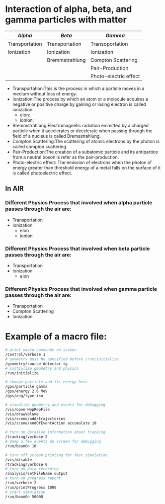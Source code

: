 # Interaction of alpha, beta, and gamma particles with matter

|*Alpha* |*Beta* | *Gamma* |
| ---   | ---  | ---   |
| Transportation | Transportation | Transoportation|
| Ionization | Ionization | Ionization|
|            | Bremmstrahlung | Compton Scattering |
|            |                | Pair-Production |
|            |                | Photo-electric effect|


+ Transportation:This is the process in which a particle moves in a medium without loss of energy. 
+ Ionization:The process by which an atom or a molecule acquires a negative or positive charge by gaining or losing electron is called ionization.
  + eIon:
  + ionIon:
+ Bremmstrahlung:Electromagnetic radiation emmitted by a charged particle when it accelerates or decelerate when passing through the field of a nucleus is called Bremsstrahlung.
+ Compton Scattering:The scattering of atomic electrons by the photon is called compton scattering.
+ Pair-Production:The creation of a subatomic particle and its antipartice from a neutral boson is refer as the pair-production.
+ Photo-electric effect: The emission of electrons when the photon of energy greater than threshold energy of a metal falls on the surface of it is called photoelectric effect.
## In AIR

### Different Physics Process that involved when alpha particle passes through the air are:

+ Transportation
+ Ionization
  + eIon
  + ionIon 


### Different Physics Process that involved when beta particle passes through the air are:
+ Transportation
+ Ionization
  + eIon



### Different Physics Process that involved when gamma particle passes through the air are:
+ Transportation
+ Compton Scattering
+ Ionization
# Example of a macro file:

```sh
# print macro commands on screen
/control/verbose 1
# geometry must be specified before /run/initialize
/geometry/source detector.tg
# initialize geometry and physics
/run/initialize

# change particle and its energy here
/gps/particle gamma
/gps/energy 2.6 MeV
/gps/ang/type iso

# visualize geometry and events for debugging
/vis/open HepRepFile
/vis/drawVolume
/vis/scene/add/trajectories
/vis/scene/endOfEventAction accumulate 10

# turn on detailed information about tracking
/tracking/verbose 2
# dump a few events on screen for debugging
/run/beamOn 10

# turn off screen printing for fast simulation
/vis/disable
/tracking/verbose 0
# turn on data recording
/analysis/setFileName output
# turn on progress report
/run/verbose 2
/run/printProgress 1000
# start simulation
/run/beamOn 50000
```


